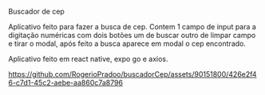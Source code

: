 Buscador de cep

Aplicativo feito para fazer a busca de cep. Contem 1 campo de input para a digitação numéricas com dois botões um de buscar outro de limpar campo e tirar o modal, após feito a busca aparece em modal o cep encontrado.

Aplicativo feito em react native, expo go e axios.

https://github.com/RogerioPradoo/buscadorCep/assets/90151800/426e2f46-c7d1-45c2-aebe-aa860c7a8796

